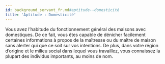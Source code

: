 ```yaml
---
id: background_servant_fr.md#aptitude--domesticité
title: 'Aptitude : Domesticité'
---
```


Vous avez l’habitude du fonctionnement général des maisons avec domestiques. De ce fait, vous êtes capable de dénicher facilement certaines informations à propos de la maîtresse ou du maître de maison sans alerter qui que ce soit sur vos intentions. De plus, dans votre région d’origine et le milieu social dans lequel vous travaillez, vous connaissez la plupart des individus importants, au moins de nom.

